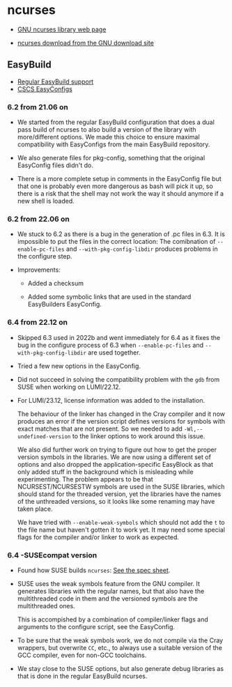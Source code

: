 # ncurses

  * [GNU ncurses library web page](https://invisible-island.net/ncurses/)

  * [ncurses download from the GNU download site](https://ftp.gnu.org/pub/gnu/ncurses/)


## EasyBuild

  * [Regular EasyBuild support](https://github.com/easybuilders/easybuild-easyconfigs/tree/develop/easybuild/easyconfigs/n/ncurses)
  * [CSCS EasyConfigs](https://github.com/eth-cscs/production/tree/master/easybuild/easyconfigs/n/ncurses)


### 6.2 from 21.06 on

  * We started from the regular EasyBuild configuration that does a dual pass
    build of ncurses to also build a version of the library with more/different
    options. We made this choice to ensure maximal compatibility with EasyConfigs
    from the main EasyBuild repository.

  * We also generate files for pkg-config, something that the original EasyConfig
    files didn't do.

  * There is a more complete setup in comments in the EasyConfig file but that one
    is probably even more dangerous as bash will pick it up, so there is a risk
    that the shell may not work the way it should anymore if a new shell is loaded.


### 6.2 from 22.06 on

  * We stuck to 6.2 as there is a bug in the generation of .pc files in 6.3. It is
    impossible to put the files in the correct location: The comibnation of 
    `--enable-pc-files` and `--with-pkg-config-libdir` produces problems in
    the configure step.

  * Improvements:

      * Added a checksum

      * Added some symbolic links that are used in the standard EasyBuilders EasyConfig.


### 6.4 from 22.12 on

  * Skipped 6.3 used in 2022b and went immediately for 6.4 as it fixes the bug 
    in the configure process of 6.3 when `--enable-pc-files` and `--with-pkg-config-libdir`
    are used together.
    
  * Tried a few new options in the EasyConfig.
  
  * Did not succeed in solving the compatibility problem with the `gdb` from SUSE when 
    working on LUMI/22.12.

  * For LUMI/23.12, license information was added to the installation.
  
    The behaviour of the linker has changed in the Cray compiler and it now produces an error
    if the version script defines versions for symbols with exact matches that are not present.
    So we needed to add `-Wl,--undefined-version` to the linker options to work around this issue.
    
    We also did further work on trying to figure out how to get the proper version symbols in the
    libraries. We are now using a different set of options and also dropped the application-specific
    EasyBlock as that only added stuff in the background which is misleading while experimenting.
    The problem appears to be that NCURSEST/NCURSESTW symbols are used in the SUSE libraries, which
    should stand for the threaded version, yet the libraries have the names of the unthreaded
    versions, so it looks like some renaming may have taken place.
    
    We have tried with `--enable-weak-symbols` which should not add the `t` to the file name but
    haven't gotten it to work yet. It may need some special flags for the compiler and/or linker
    to work as expected.
    
    
 ### 6.4 -SUSEcompat version
 
   * Found how SUSE builds `ncurses`: 
     [See the spec sheet](https://build.opensuse.org/projects/SUSE:SLE-15:Update/packages/ncurses/files/ncurses.spec?expand=1).
     
   * SUSE uses the weak symbols feature from the GNU compiler. It generates libraries with the regular
     names, but that also have the multithreaded code in them and the versioned symbols are the
     multithreaded ones. 
     
     This is accompished by a combination of compiler/linker flags and arguments to the configure
     script, see the EasyConfig.
     
   * To be sure that the weak symbols work, we do not compile via the Cray wrappers, but overwrite `CC`,
     etc., to always use a suitable version of the GCC compiler, even for non-GCC toolchains.
     
   * We stay close to the SUSE options, but also generate debug libraries as that is done in the regular
     EasyBuild ncurses.
